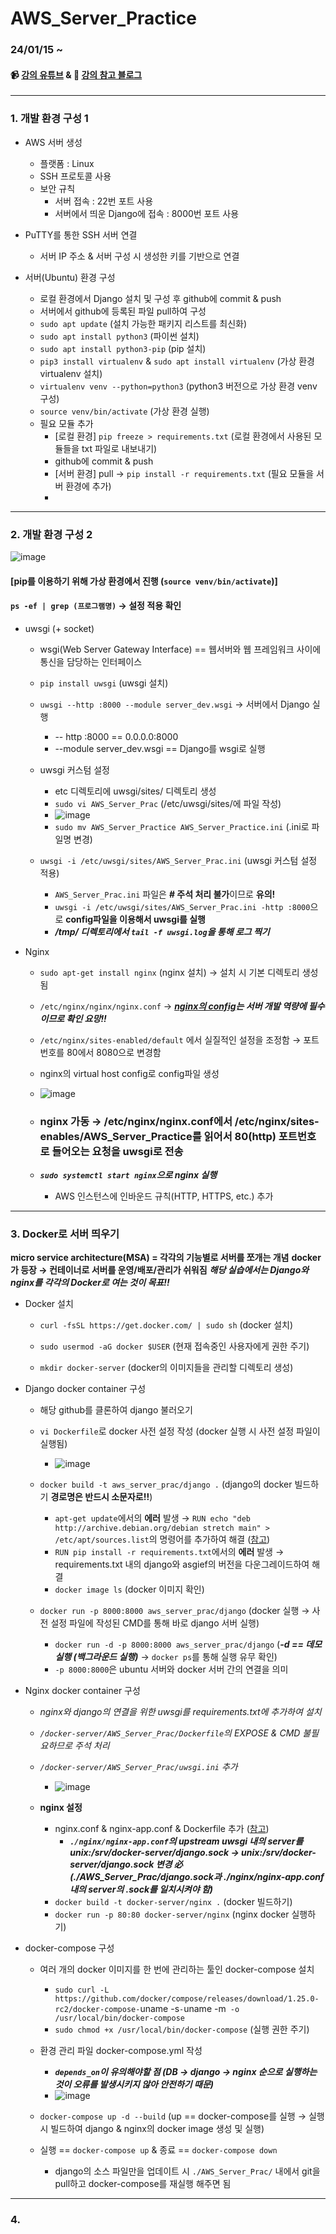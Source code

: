 # AWS_Server_Practice
 
### 24/01/15 ~ 

#### :video_camera: [강의 유튜브](https://www.youtube.com/playlist?list=PLHQvFs5CMVoQMcglHmtPz9ShY058H3veh)    &    :page_facing_up: [강의 참고 블로그](https://cholol.tistory.com/482)

---

### 1. 개발 환경 구성 1
* AWS 서버 생성
  - 플랫폼 : Linux
  - SSH 프로토콜 사용
  - 보안 규칙
    + 서버 접속 : 22번 포트 사용
    + 서버에서 띄운 Django에 접속 : 8000번 포트 사용

* PuTTY를 통한 SSH 서버 연결
  - 서버 IP 주소 & 서버 구성 시 생성한 키를 기반으로 연결

* 서버(Ubuntu) 환경 구성
  - 로컬 환경에서 Django 설치 및 구성 후 github에 commit & push
  - 서버에서 github에 등록된 파일 pull하여 구성
  - `sudo apt update` (설치 가능한 패키지 리스트를 최신화)
  - `sudo apt install python3` (파이썬 설치)
  - `sudo apt install python3-pip` (pip 설치)
  - `pip3 install virtualenv` & `sudo apt install virtualenv` (가상 환경 virtualenv 설치)
  - `virtualenv venv --python=python3` (python3 버전으로 가상 환경 venv 구성)
  - `source venv/bin/activate` (가상 환경 실행)
  - 필요 모듈 추가 
    + [로컬 환경] `pip freeze > requirements.txt` (로컬 환경에서 사용된 모듈들을 txt 파일로 내보내기)
    + github에 commit & push
    + [서버 환경] pull -> `pip install -r requirements.txt` (필요 모듈을 서버 환경에 추가)
    + 
---

### 2. 개발 환경 구성 2
![image](https://github.com/NamSangwon/AWS_Server_Practice/assets/127469500/94441b73-7c72-4e21-b219-10baa3d8bb2d)

#### [pip를 이용하기 위해 가상 환경에서 진행 (`source venv/bin/activate`)]
#### `ps -ef | grep (프로그램명)` &rightarrow; 설정 적용 확인

* uwsgi (+ socket)
  - wsgi(Web Server Gateway Interface) == 웹서버와 웹 프레임워크 사이에 통신을 담당하는 인터페이스
    
  - `pip install uwsgi` (uwsgi 설치)
    
  - `uwsgi --http :8000 --module server_dev.wsgi` -> 서버에서 Django 실행
    + -- http :8000 == 0.0.0.0:8000
    + --module server_dev.wsgi == Django를 wsgi로 실행
      
  - uwsgi 커스텀 설정
    + etc 디렉토리에 uwsgi/sites/ 디렉토리 생성
    + `sudo vi AWS_Server_Prac` (/etc/uwsgi/sites/에 파일 작성) 
    + ![image](https://github.com/NamSangwon/AWS_Server_Practice/assets/127469500/8f60c94d-1411-4728-a661-3d3b252a0094)
    + `sudo mv AWS_Server_Practice AWS_Server_Practice.ini` (.ini로 파일명 변경)
      
  - `uwsgi -i /etc/uwsgi/sites/AWS_Server_Prac.ini` (uwsgi 커스텀 설정 적용)
    + `AWS_Server_Prac.ini` 파일은 **# 주석 처리 불가**이므로 **유의!**
    + `uwsgi -i /etc/uwsgi/sites/AWS_Server_Prac.ini -http :8000`으로 **config파일을 이용해서 uwsgi를 실행**
    + ***/tmp/ 디렉토리에서 `tail -f uwsgi.log`을 통해 로그 찍기***
  
* Nginx
  - `sudo apt-get install nginx` (nginx 설치) &rightarrow; 설치 시 기본 디렉토리 생성됨
    
  - `/etc/nginx/nginx/nginx.conf` &rightarrow; ***[nginx의 config](https://cholol.tistory.com/485)는 서버 개발 역량에 필수이므로 확인 요망!!***
    
  - `/etc/nginx/sites-enabled/default` 에서 실질적인 설정을 조정함 &rightarrow; 포트 번호를 80에서 8080으로 변경함
    
  - nginx의 virtual host config로 config파일 생성
    
  - ![image](https://github.com/NamSangwon/AWS_Server_Practice/assets/127469500/eadd8972-b0ca-49b5-a3a8-dfa180fd4e74)
    
  - ### nginx 가동 &rightarrow; /etc/nginx/nginx.conf에서 /etc/nginx/sites-enables/AWS_Server_Practice를 읽어서 80(http) 포트번호로 들어오는 요청을 uwsgi로 전송
    
  - ***`sudo systemctl start nginx`으로 nginx 실행***
    + AWS 인스턴스에 인바운드 규칙(HTTP, HTTPS, etc.) 추가

---

### 3. Docker로 서버 띄우기

**micro service architecture(MSA) = 각각의 기능별로 서버를 쪼개는 개념**
**docker가 등장 &rightarrow; 컨테이너로 서버를 운영/배포/관리가 쉬워짐**
***해당 실습에서는 Django와 nginx를 각각의 Docker로 여는 것이 목표!!***

* Docker 설치
  - `curl -fsSL https://get.docker.com/ | sudo sh` (docker 설치)
    
  - `sudo usermod -aG docker $USER` (현재 접속중인 사용자에게 권한 주기)
    
  - `mkdir docker-server` (docker의 이미지들을 관리할 디렉토리 생성)

* Django docker container 구성
  - 해당 github를 클론하여 django 불러오기
    
  - `vi Dockerfile`로 docker 사전 설정 작성 (docker 실행 시 사전 설정 파일이 실행됨)
    + ![image](https://github.com/NamSangwon/AWS_Server_Practice/assets/127469500/26beb411-6140-4e5c-94c0-37aacbb18c0a)
      
  - `docker build -t aws_server_prac/django .` (django의 docker 빌드하기 **경로명은 반드시 소문자로!!**)
    + `apt-get update`에서의 **에러** 발생 &rightarrow; `RUN echo "deb http://archive.debian.org/debian stretch main" > /etc/apt/sources.list`의 명령어를 추가하여 해결 ([참고](https://www.sysnet.pe.kr/2/0/13331))
    + `RUN pip install -r requirements.txt`에서의 **에러** 발생 &rightarrow; requirements.txt 내의 django와 asgief의 버전을 다운그레이드하여 해결
    + `docker image ls` (docker 이미지 확인)
      
  - `docker run -p 8000:8000 aws_server_prac/django` (docker 실행 &rightarrow; 사전 설정 파일에 작성된 CMD를 통해 바로 django 서버 실행)
    + `docker run -d -p 8000:8000 aws_server_prac/django` (***-d == 데모 실행 (백그라운드 실행)*** &rightarrow; `docker ps`를 통해 실행 유무 확인)
    + `-p 8000:8000`은 ubuntu 서버와 docker 서버 간의 연결을 의미

* Nginx docker container 구성
  - *nginx와 django의 연결을 위한 uwsgi를 requirements.txt에 추가하여 설치*
    
  - *`/docker-server/AWS_Server_Prac/Dockerfile`의 EXPOSE & CMD 불필요하므로 주석 처리*
    
  - *`/docker-server/AWS_Server_Prac/uwsgi.ini` 추가*
    + ![image](https://github.com/NamSangwon/AWS_Server_Practice/assets/127469500/419b1216-62f7-4949-8ecb-784b8b9ac1e4)
   
  - **nginx 설정** 
    + nginx.conf & nginx-app.conf & Dockerfile 추가 ([참고](https://cholol.tistory.com/489))
      - ***`./nginx/nginx-app.conf`의 upstream uwsgi 내의 server를 unix:/srv/docker-server/django.sock
 &rightarrow; unix:/srv/docker-server/django.sock 변경 必 (./AWS_Server_Prac/django.sock과 ./nginx/nginx-app.conf 내의 server의 .sock를 일치시켜야 함)***
    + `docker build -t docker-server/nginx .` (docker 빌드하기)
    + `docker run -p 80:80 docker-server/nginx` (nginx docker 실행하기)
 
* docker-compose 구성
  - 여러 개의 docker 이미지를 한 번에 관리하는 툴인 docker-compose 설치
    + `sudo curl -L https://github.com/docker/compose/releases/download/1.25.0-rc2/docker-compose-`uname -s`-`uname -m` -o /usr/local/bin/docker-compose`
    + `sudo chmod +x /usr/local/bin/docker-compose` (실행 권한 주기)

  - 환경 관리 파일 docker-compose.yml 작성
    + ***`depends_on`이 유의해야할 점 (DB &rightarrow; django &rightarrow; nginx 순으로 실행하는 것이 오류를 발생시키지 않아 안전하기 때문)***
    +  ![image](https://github.com/NamSangwon/AWS_Server_Practice/assets/127469500/8ee9d92e-7987-4514-938e-7efe764c4d68)

  - `docker-compose up -d --build` (up == docker-compose를 실행 &rightarrow; 실행 시 빌드하여 django & nginx의 docker image 생성 및 실행)
    
  - 실행 == `docker-compose up` & 종료 == `docker-compose down`
    + django의 소스 파일만을 업데이트 시 `./AWS_Server_Prac/` 내에서 git을 pull하고 docker-compose를 재실행 해주면 됨

---

### 4. 
